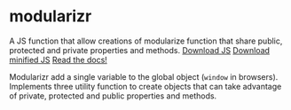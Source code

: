 # modularizr
A JS function that allow creations of modularize function that share public, protected and private properties and methods.
[Download JS](http://raw.githubusercontent.com/Fakkio84/modularizr/0.1.0/src/)
[Download minified JS](http://raw.githubusercontent.com/Fakkio84/modularizr/0.1.0/src/)
[Read the docs!](http://fakkio84.github.io/modularizr/)

Modularizr add a single variable to the global object (`window` in browsers). Implements three utility function to create objects that can take advantage of private, protected and public properties and methods.